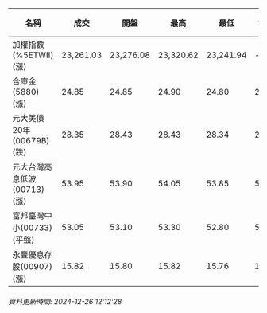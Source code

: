 | 名稱 | 成交 | 開盤 | 最高 | 最低 | 均價 | 成交金額(億) | 昨收 | 漲跌幅 | 漲跌 | 總量 | 昨量 | 振幅 |
| -------- | -------- | -------- | -------- |-------- | -------- | -------- |-------- |-------- |-------- | -------- | -------- |-------- |
|加權指數(%5ETWII) (漲)|23,261.03|23,276.08|23,320.62|23,241.94|-|2,168.75|23,220.13|0.18%|40.90|4,216,992|0|0.34%|
|合庫金(5880) (漲)|24.85|24.85|24.90|24.80|24.85|0.437|24.80|0.20%|0.05|1,758|3,883|0.40%|
|元大美債20年(00679B) (跌)|28.35|28.43|28.43|28.34|28.39|12.81|28.48|0.46%|0.13|45,121|23,917|0.32%|
|元大台灣高息低波(00713) (漲)|53.95|53.90|54.05|53.85|53.91|1.88|53.85|0.19%|0.10|3,487|5,697|0.37%|
|富邦臺灣中小(00733) (平盤)|53.05|53.10|53.30|52.80|53.05|0.168|53.05|0.00%|0.00|317|628|0.94%|
|永豐優息存股(00907) (漲)|15.82|15.80|15.82|15.76|15.77|0.140|15.80|0.13%|0.02|890|2,065|0.38%|
###### 資料更新時間: 2024-12-26 12:12:28